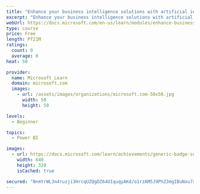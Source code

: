 ```yaml
---
title: "Enhance your business intelligence solutions with artificial intelligence"
excerpt: "Enhance your business intelligence solutions with artificial intelligence"
webUrl: https://docs.microsoft.com/en-us/learn/modules/enhance-business-intelligence-solutions-with-artificial-intelligence/
type: course
price: Free
length: PT21M
ratings:
  count: 0
  average: 0
heat: 50

provider:
  name: Microsoft Learn
  domain: microsoft.com
  images:
    - url: /assets/images/organizations/microsoft.com-50x50.jpg
      width: 50
      height: 50

levels:
  - Beginner

topics:
  - Power BI

images:
  - url: https://docs.microsoft.com/learn/achievements/generic-badge-social.png
    width: 640
    height: 320
    isCached: true

secured: "N+mYrWL3n4ruzji3HrcqUZQgDZ64UIquqyAKd/o1rzAM5J9PhZJmgIBuNxu7xA8SM3w3COBnhELqGF7rFNYp7WNRshVhxYi3lBpH/BOvW6dTOGCfn87+LmY7LV/reNBS1BW8kA+026YlEc0WNQ/qJqhCxP4gGupDKDdfrhQgmf7Y9hq+jqkSieSWt23hYAXUNUzxa3xtSYHXXT8V07I/NyJOosLB/MWbr1/tFPJkYnUurmEwiRJJ7NnO8571bZELDUuh+EnmywPCZ8Hkygp5YofYAmfYnN2MZ7/OUjRe96IfBq/sgG3/Fdj9euUtM8XGxVDzCftdubLu7xet6sF+HiFO/xjjLECd5oJXelXo1hDAvrpfXiIvnjgNvFo+/d9mLyZev3mP/61Xxgd5R9N00UdMhRSJwBrpny5Hjz7jmao=;2dXNTKowINVTTjOMBwAavg=="
---
```


